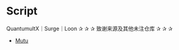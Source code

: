 # Script
QuantumultX｜Surge｜Loon
   ✰ ✰ ✰ 致谢来源及其他未注仓库 ✰ ✰ ✰
- [Mutu](Mutu​ https://github.com/githubdulong )

  



